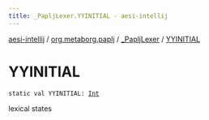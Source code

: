 ```yaml
---
title: _PapljLexer.YYINITIAL - aesi-intellij
---
```


[aesi-intellij](../../index.html) / [org.metaborg.paplj](../index.html) / [_PapljLexer](index.html) / [YYINITIAL](.)

# YYINITIAL

`static val YYINITIAL: `[`Int`](https://kotlinlang.org/api/latest/jvm/stdlib/kotlin/-int/index.html)

lexical states

